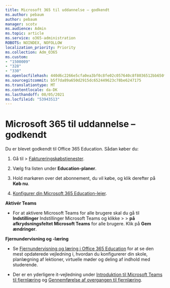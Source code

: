 ```yaml
---
title: Microsoft 365 til uddannelse – godkendt
ms.author: pebaum
author: pebaum
manager: scotv
ms.audience: Admin
ms.topic: article
ms.service: o365-administration
ROBOTS: NOINDEX, NOFOLLOW
localization_priority: Priority
ms.collection: Adm_O365
ms.custom:
- "1500009"
- "328"
- "330"
ms.openlocfilehash: 440d6c2266e5cfa0ea3bf0c8fe02c057640c8f8036512bb650f870aef3b65b27
ms.sourcegitcommit: b5f7da89a650d2915dc652449623c78be6247175
ms.translationtype: MT
ms.contentlocale: da-DK
ms.lasthandoff: 08/05/2021
ms.locfileid: "53943513"
---
```

# <a name="microsoft-365-for-education---approved"></a>Microsoft 365 til uddannelse – godkendt

Du er blevet godkendt til Office 365 Education.  Sådan køber du:

1. Gå til  >  [Faktureringskøbstjenester](https://portal.office.com/AdminPortal/Home#/catalog).

2. Vælg fra listen under **Education-planer**.

3. Hold markøren over det abonnement, du vil købe, og klik derefter på **Køb nu**.

4. [Konfigurer din Microsoft 365 Education-lejer](https://docs.microsoft.com/microsoft-365/education/deploy/create-your-office-365-tenant).

**Aktivér Teams**

- For at aktivere Microsoft Teams for alle brugere skal du gå til **Indstillinger** Indstillinger Microsoft Teams og klikke  >    >  [](https://admin.microsoft.com/Adminportal/Home#/SettingsMultiPivot/:/Settings/L1/SkypeTeams) **på afkrydsningsfeltet Microsoft Teams** for alle brugere. Klik på **Gem ændringer**.

**Fjernundervisning og -læring**

- Se [Fjernundervisning og læring i Office 365 Education](https://support.office.com/article/remote-teaching-and-learning-in-office-365-education-f651ccae-7b65-478b-8366-51bb884025c4) for at se den mest opdaterede vejledning i, hvordan du konfigurerer din skole, planlægning af lektioner, virtuelle møder og deling af indhold med studerende.

- Der er en yderligere it-vejledning under [Introduktion til Microsoft Teams til fjernlæring](https://docs.microsoft.com/MicrosoftTeams/remote-learning-edu) og [Gennemførelse af overgangen til fjernlæring](https://www.microsoft.com/education/remote-learning).
